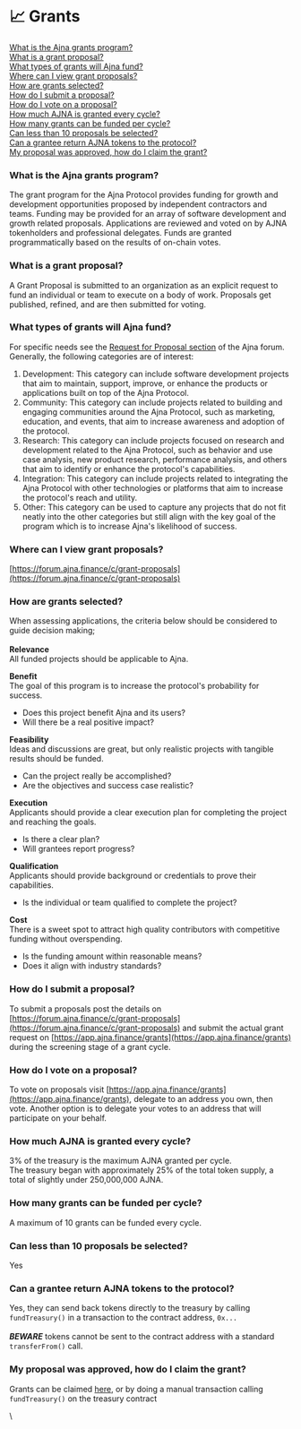 # 📈 Grants

[What is the Ajna grants program?](grants.md#what-is-the-ajna-grants-program)\
[What is a grant proposal?](grants.md#what-is-a-grant-proposal)\
[What types of grants will Ajna fund?](grants.md#what-types-of-grants-will-ajna-fund)\
[Where can I view grant proposals?](grants.md#where-can-i-view-grant-proposals)\
[How are grants selected?](grants.md#how-are-grant-proposals-selected)\
[How do I submit a proposal?](grants.md#how-do-i-submit-a-proposal)\
[How do I vote on a proposal?](grants.md#how-do-i-vote-on-a-proposal)\
[How much AJNA is granted every cycle?](grants.md#how-much-ajna-is-granted-every-cycle)\
[How many grants can be funded per cycle?](grants.md#how-many-grants-can-be-funded-per-cycle)\
[Can less than 10 proposals be selected?](grants.md#can-less-than-10-proposals-be-selected)\
[Can a grantee return AJNA tokens to the protocol?](grants.md#can-a-grantee-return-ajna-tokens-to-the-protocol)\
[My proposal was approved, how do I claim the grant?](grants.md#my-proposal-was-approved-how-do-i-claim-the-grant)

### What is the Ajna grants program?

The grant program for the Ajna Protocol provides funding for growth and development opportunities proposed by independent contractors and teams. Funding may be provided for an array of software development and growth related proposals. Applications are reviewed and voted on by AJNA tokenholders and professional delegates. Funds are granted programmatically based on the results of on-chain votes.

### What is a grant proposal?

A Grant Proposal is submitted to an organization as an explicit request to fund an individual or team to execute on a body of work. Proposals get published, refined, and are then submitted for voting.

### **What types of grants will Ajna fund?**

For specific needs see the [Request for Proposal section](https://forum.ajna.finance/c/rfp/5) of the Ajna forum.\
Generally, the following categories are of interest:

1. Development: This category can include software development projects that aim to maintain, support, improve, or enhance the products or applications built on top of the Ajna Protocol.
2. Community: This category can include projects related to building and engaging communities around the Ajna Protocol, such as marketing, education, and events, that aim to increase awareness and adoption of the protocol.
3. Research: This category can include projects focused on research and development related to the Ajna Protocol, such as behavior and use case analysis, new product research, performance analysis, and others that aim to identify or enhance the protocol's capabilities.
4. Integration: This category can include projects related to integrating the Ajna Protocol with other technologies or platforms that aim to increase the protocol's reach and utility.
5. Other: This category can be used to capture any projects that do not fit neatly into the other categories but still align with the key goal of the program which is to increase Ajna's likelihood of success.

### Where can I view grant proposals?

[https://forum.ajna.finance/c/grant-proposals](https://forum.ajna.finance/c/grant-proposals)

### **How are grants selected?**

When assessing applications, the criteria below should be considered to guide decision making;\
\
**Relevance** \
All funded projects should be applicable to Ajna.

**Benefit** \
The goal of this program is to increase the protocol's probability for success.

* Does this project benefit Ajna and its users?
* Will there be a real positive impact?&#x20;

**Feasibility** \
Ideas and discussions are great, but only realistic projects with tangible results should be funded.

* Can the project really be accomplished? ‍
* Are the objectives and success case realistic?&#x20;

**Execution** \
Applicants should provide a clear execution plan for completing the project and reaching the goals.

* Is there a clear plan?
* Will grantees report progress?&#x20;

**Qualification** \
Applicants should provide background or credentials to prove their capabilities.

* Is the individual or team qualified to complete the project? &#x20;

**Cost** \
There is a sweet spot to attract high quality contributors with competitive funding without overspending.&#x20;

* Is the funding amount within reasonable means?
* Does it align with industry standards?

### How do I submit a proposal?

To submit a proposals post the details on [https://forum.ajna.finance/c/grant-proposals](https://forum.ajna.finance/c/grant-proposals) and submit the actual grant request on [https://app.ajna.finance/grants](https://app.ajna.finance/grants) during the screening stage of a grant cycle.

### How do I vote on a proposal?

To vote on proposals visit [https://app.ajna.finance/grants](https://app.ajna.finance/grants), delegate to an address you own, then vote. Another option is to delegate your votes to an address that will participate on your behalf.

### How much AJNA is granted every cycle?

3% of the treasury is the maximum AJNA granted per cycle. \
The treasury began with approximately 25% of the total token supply, a total of slightly under 250,000,000 AJNA.&#x20;

### How many grants can be funded per cycle?

A maximum of 10 grants can be funded every cycle.

### Can less than 10 proposals be selected?

Yes

### Can a grantee return AJNA tokens to the protocol?

Yes, they can send back tokens directly to the treasury by calling `fundTreasury()` in a transaction to the contract address, `0x...`\
\
_**BEWARE**_ tokens cannot be sent to the contract address with a standard `transferFrom()` call.

### My proposal was approved, how do I claim the grant?

Grants can be claimed [here](https://app.ajna.finance/grants), or by doing a manual transaction calling `fundTreasury()` on the treasury contract

\
